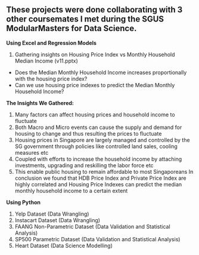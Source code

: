 ## These projects were done collaborating with 3 other coursemates I met during the SGUS ModularMasters for Data Science.

**Using Excel and Regression Models**
1. Gathering insights on Housing Price Index vs Monthly Household Median Income (v11.pptx)  
- Does the Median Monthly Household Income increases proportionally with the housing price index?
- Can we use housing price indexes to predict the Median Monthly Household Income? 
 
**The Insights We Gathered:**  
1. Many factors can affect housing prices and household income to fluctuate  
2. Both Macro and Micro events can cause the supply and demand for housing to change and thus resulting the prices to fluctuate  
3. Housing prices in Singapore are largely managed and controlled by the SG government through policies like controlled land sales, cooling measures etc  
4. Coupled with efforts to increase the household income by attaching investments, upgrading and reskilling the labor force etc  
5. This enable public housing to remain affordable to most Singaporeans 
In conclusion we found that HDB Price Index and Private Price Index are highly correlated and Housing Price Indexes can predict the median monthly household income to a certain extent

**Using Python**  
1. Yelp Dataset (Data Wrangling)    
2. Instacart Dataset (Data Wrangling)   
3. FAANG Non-Parametric Dataset (Data Validation and Statistical Analysis)  
4. SP500 Parametric Dataset (Data Validation and Statistical Analysis)  
5. Heart Dataset (Data Science Modelling)
